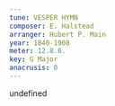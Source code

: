 ```yaml
---
tune: VESPER HYMN
composer: E. Halstead
arranger: Hubert P. Main
year: 1840-1908
meter: 12.8.6.
key: G Major
anacrusis: 0
---
```

undefined